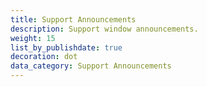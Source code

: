 ```yaml
---
title: Support Announcements
description: Support window announcements.
weight: 15
list_by_publishdate: true
decoration: dot
data_category: Support Announcements
---
```

